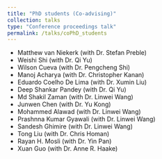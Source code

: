 ```yaml
---
title: "PhD students (Co-advising)"
collection: talks
type: "Conference proceedings talk"
permalink: /talks/coPhD_students
---
```


* Matthew van Niekerk (with Dr. Stefan Preble)
* Weishi Shi (with Dr. Qi Yu)
* Wilson Cueva (with Dr. Pengcheng Shi)
* Manoj Acharya (with Dr. Christopher Kanan)
* Eduardo Coelho De Lima (with Dr. Xumin Liu)
* Deep Shankar Pandey (with Dr. Qi Yu)
* Md Shakil Zaman (with Dr. Linwei Wang)
* Junwen Chen (with Dr. Yu Kong)
* Mohammed Alawad (with Dr. Linwei Wang)
* Prashnna Kumar Gyawali (with Dr. Linwei Wang)
* Sandesh Ghimire (with Dr. Linwei Wang)
* Tong Liu (with Dr. Chris Homan)
* Rayan H. Mosli (with Dr. Yin Pan)
* Xuan Guo (with Dr. Anne R. Haake)
